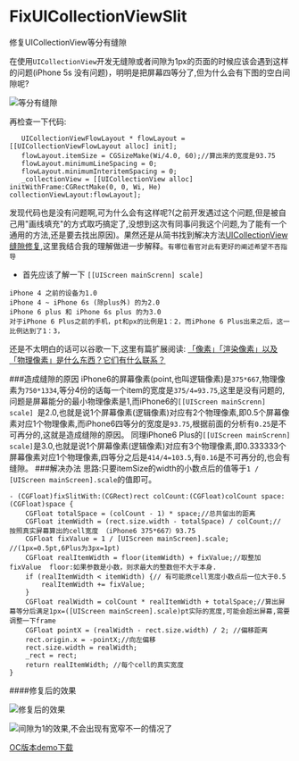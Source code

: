 # FixUICollectionViewSlit
修复UICollectionView等分有缝隙

在使用`UICollectionView`开发无缝隙或者间隙为1px的页面的时候应该会遇到这样的问题(iPhone 5s 没有问题)，明明是把屏幕四等分了,但为什么会有下图的空白间隙呢?

![等分有缝隙](http://upload-images.jianshu.io/upload_images/1055266-5e0651de86413a27.png?imageMogr2/auto-orient/strip%7CimageView2/2/w/320)

再检查一下代码:
```
   UICollectionViewFlowLayout * flowLayout = [[UICollectionViewFlowLayout alloc] init];
   flowLayout.itemSize = CGSizeMake(Wi/4.0, 60);//算出来的宽度是93.75
   flowLayout.minimumLineSpacing = 0;
   flowLayout.minimumInteritemSpacing = 0;
   _collectionView = [[UICollectionView alloc] initWithFrame:CGRectMake(0, 0, Wi, He) collectionViewLayout:flowLayout];
```
发现代码也是没有问题啊,可为什么会有这样呢?(之前开发遇过这个问题,但是被自己用"画线填充"的方式取巧搞定了,没想到这次有同事问我这个问题,为了能有一个通用的方法,还是要去找出原因)。果然还是从简书找到解决方法[UICollectionView 缝隙修复](http://www.jianshu.com/p/4db0be2f4803),这里我结合我的理解做进一步解释。`有哪位看官对此有更好的阐述希望不吝指导`

* 首先应该了解一下 `[[UIScreen mainScrenn] scale] `

```
iPhone 4 之前的设备为1.0
iPhone 4 ~ iPhone 6s (除plus外) 的为2.0
iPhone 6 plus 和 iPhone 6s plus 的为3.0
对于iPhone 6 Plus之前的手机，pt和px的比例是1：2，而iPhone 6 Plus出来之后，这一比例达到了1：3，
```

还是不太明白的话可以谷歌一下,这里有篇扩展阅读:   [「像素」「渲染像素」以及「物理像素」是什么东西？它们有什么联系？](https://www.zhihu.com/question/27261444)

###造成缝隙的原因
iPhone6的屏幕像素(point,也叫逻辑像素)是`375*667`,物理像素为`750*1334`,等分4份的话每一个item的宽度是`375/4=93.75`,这里是没有问题的,问题是屏幕能分的最小物理像素是1,而iPhone6的`[[UIScreen mainScrenn] scale] `是2.0,也就是说1个屏幕像素(逻辑像素)对应有2个物理像素,即0.5个屏幕像素对应1个物理像素,而iPhone6四等分的宽度是`93.75`,根据前面的分析有`0.25`是不可再分的,这就是造成缝隙的原因。
同理iPhone6 Plus的`[[UIScreen mainScrenn] scale]`是3.0,也就是说1个屏幕像素(逻辑像素)对应有3个物理像素,即0.333333个屏幕像素对应1个物理像素,四等分之后是`414/4=103.5`,有`0.16`是不可再分的,也会有缝隙。
###解决办法
思路:只要itemSize的width的小数点后的值等于`1 / [UIScreen mainScreen].scale`的值即可。

```
- (CGFloat)fixSlitWith:(CGRect)rect colCount:(CGFloat)colCount space:(CGFloat)space {
    CGFloat totalSpace = (colCount - 1) * space;//总共留出的距离
    CGFloat itemWidth = (rect.size.width - totalSpace) / colCount;// 按照真实屏幕算出的cell宽度 （iPhone6 375*667）93.75
    CGFloat fixValue = 1 / [UIScreen mainScreen].scale; //(1px=0.5pt,6Plus为3px=1pt)
    CGFloat realItemWidth = floor(itemWidth) + fixValue;//取整加fixValue  floor:如果参数是小数，则求最大的整数但不大于本身.
    if (realItemWidth < itemWidth) {// 有可能原cell宽度小数点后一位大于0.5
        realItemWidth += fixValue;
    }
    CGFloat realWidth = colCount * realItemWidth + totalSpace;//算出屏幕等分后满足1px=([UIScreen mainScreen].scale)pt实际的宽度,可能会超出屏幕,需要调整一下frame
    CGFloat pointX = (realWidth - rect.size.width) / 2; //偏移距离
    rect.origin.x = -pointX;//向左偏移
    rect.size.width = realWidth;
    _rect = rect;
    return realItemWidth; //每个cell的真实宽度
}
```
####修复后的效果

![修复后的效果](http://upload-images.jianshu.io/upload_images/1055266-6ff4c315d30e778c.png?imageMogr2/auto-orient/strip%7CimageView2/2/w/320)

![间隙为1的效果,不会出现有宽窄不一的情况了](http://upload-images.jianshu.io/upload_images/1055266-ddcd06f66a89a432.png?imageMogr2/auto-orient/strip%7CimageView2/2/w/320)

[OC版本demo下载](https://github.com/huicongfu/FixUICollectionViewSlit)
